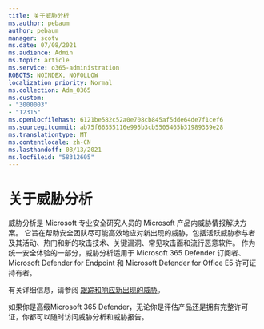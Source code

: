 ```yaml
---
title: 关于威胁分析
ms.author: pebaum
author: pebaum
manager: scotv
ms.date: 07/08/2021
ms.audience: Admin
ms.topic: article
ms.service: o365-administration
ROBOTS: NOINDEX, NOFOLLOW
localization_priority: Normal
ms.collection: Adm_O365
ms.custom:
- "3000003"
- "12315"
ms.openlocfilehash: 6121be582c52a0e708cb845af5dde64de7f1cef6
ms.sourcegitcommit: ab75f66355116e995b3cb5505465b31989339e28
ms.translationtype: MT
ms.contentlocale: zh-CN
ms.lasthandoff: 08/13/2021
ms.locfileid: "58312605"
---
```

# <a name="about-threat-analytics"></a>关于威胁分析

威胁分析是 Microsoft 专业安全研究人员的 Microsoft 产品内威胁情报解决方案。 它旨在帮助安全团队尽可能高效地应对新出现的威胁，包括活跃威胁参与者及其活动、热门和新的攻击技术、关键漏洞、常见攻击面和流行恶意软件。 作为统一安全体验的一部分，威胁分析适用于 Microsoft 365 Defender 订阅者、Microsoft Defender for Endpoint 和 Microsoft Defender for Office E5 许可证持有者。 

有关详细信息，请参阅 [跟踪和响应新出现的威胁](https://docs.microsoft.com/microsoft-365/security/defender/threat-analytics)。

如果你是高级Microsoft 365 Defender，无论你是评估产品还是拥有完整许可证，你都可以随时访问威胁分析和威胁报告。 